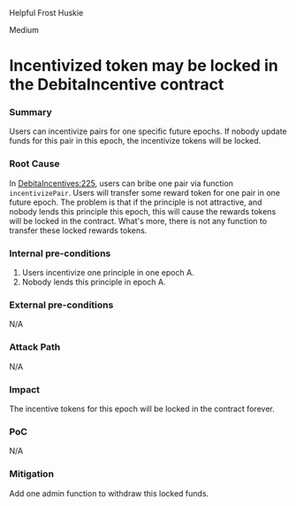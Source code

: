Helpful Frost Huskie

Medium

# Incentivized token may be locked in the DebitaIncentive contract

### Summary

Users can incentivize pairs for one specific future epochs. If nobody update funds for this pair in this epoch, the incentivize tokens will be locked.

### Root Cause

In [DebitaIncentives:225](https://github.com/sherlock-audit/2024-11-debita-finance-v3/blob/main/Debita-V3-Contracts/contracts/DebitaIncentives.sol#L225), users can bribe one pair via function `incentivizePair`. Users will transfer some reward token for one pair in one future epoch.
The problem is that if the principle is not attractive, and nobody lends this principle this epoch, this will cause the rewards tokens will be locked in the contract.
What's more, there is not any function to transfer these locked rewards tokens.

### Internal pre-conditions

1. Users incentivize one principle in one epoch A.
2. Nobody lends this principle in epoch A.

### External pre-conditions

N/A

### Attack Path

N/A

### Impact

The incentive tokens for this epoch will be locked in the contract forever.

### PoC

N/A

### Mitigation

Add one admin function to withdraw this locked funds.